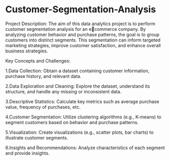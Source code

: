 # Customer-Segmentation-Analysis
Project Description:
The aim of this data analytics project is to perform customer segmentation analysis for an ecommerce company. By analyzing customer behavior and purchase patterns, the goal is to
group customers into distinct segments. This segmentation can inform targeted marketing
strategies, improve customer satisfaction, and enhance overall business strategies.

Key Concepts and Challenges:

1.Data Collection: Obtain a dataset containing customer information, purchase history, and
relevant data.

2.Data Exploration and Cleaning: Explore the dataset, understand its structure, and handle
any missing or inconsistent data.

3.Descriptive Statistics: Calculate key metrics such as average purchase value, frequency of
purchases, etc.

4.Customer Segmentation: Utilize clustering algorithms (e.g., K-means) to segment
customers based on behavior and purchase patterns.

5.Visualization: Create visualizations (e.g., scatter plots, bar charts) to illustrate customer
segments.

6.Insights and Recommendations: Analyze characteristics of each segment and provide
insights.
